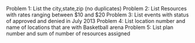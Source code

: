 Problem 1: List the city,state,zip (no duplicates)
Problem 2: List Resources with rates ranging between $10 and $20 
Problem 3: List events with status of approved and denied in July 2013
Problem 4: List location number and name of locations that are with Basketball arena
Problem 5: List plan number and sum of number of resources assigned